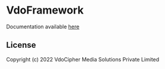 # VdoFramework

Documentation available [here](https://www.vdocipher.com/docs/mobile/ios/getting-started)


## License

Copyright (c) 2022 VdoCipher Media Solutions Private Limited
